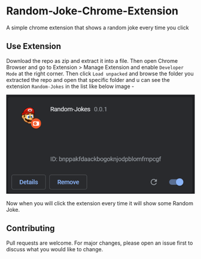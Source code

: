 # Random-Joke-Chrome-Extension

A simple chrome extension that shows a random joke every time you click

## Use Extension

Download the repo as zip and extract it into a file. Then open Chrome Browser and go to Extension > Manage Extension and enable ```Developer Mode``` at the right corner. Then click ``` Load unpacked ``` and browse the folder you extracted the repo and open that specific folder and u can see the extension ``` Random-Jokes ``` in the list like below image -

![Random-Jokes](./sample.png)

Now when you will click the extension every time it will show some Random Joke.

## Contributing
Pull requests are welcome. For major changes, please open an issue first to discuss what you would like to change.

